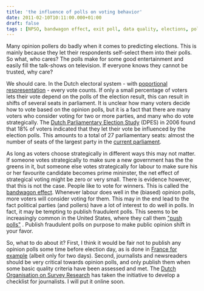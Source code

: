 ```yaml
---
title: 'the influence of polls on voting behavior'
date: 2011-02-10T10:11:00.000+01:00
draft: false
tags : [NPSO, bandwagon effect, exit poll, data quality, elections, polls, push polls]
---
```


Many opinion pollers do badly when it comes to predicting elections. This is mainly because they let their respondents self-select them into their polls. So what, who cares? The polls make for some good entertainment and easily fill the talk-shows on television. If everyone knows they cannot be trusted, why care?  
  
We should care. In the Dutch electoral system - with [poportional respresentation](http://en.wikipedia.org/wiki/Proportional_representation) - every vote counts. If only a small percentage of voters lets their vote depend on the polls of the election result, this can result in shifts of several seats in parliament. It is unclear how many voters decide how to vote based on the opinion polls, but it is a fact that there are many voters who consider voting for two or more parties, and many who do vote strategically. The [Dutch Parliamentary Election Study](http://www.icpsr.umich.edu/icpsrweb/ICPSR/series/25) (DPES) in 2006 found that 18% of voters indicated that they let their vote be influenced by the election polls. This amounts to a total of 27 parliamentary seats: almost the number of seats of the largest party in the [current parliament](http://www.tweedekamer.nl/).  
  
As long as voters choose strategically in different ways this may not matter. If someone votes strategically to make sure a new government has the the greens in it, but someone else votes strategically for labour to make sure his or her favourite candidate becomes prime mininster, the net effect of strategical voting might be zero or very small. There is evidence however, that this is not the case. People like to vote for winners. This is called the [bandwagon effect](http://en.wikipedia.org/wiki/Bandwagon_effect). Whenever labour does well in the (biased) opinion polls, more voters will consider voting for them. This may in the end lead to the fact political parties (and pollers) have a lot of interest to do well in polls. In fact, it may be tempting to publish fraudulent polls. This seems to be increasingly common in the United States, where they call them ["push polls"](http://www.aapor.org/AAPOR_Statements_on_Push_POlls.htm) . Publish fraudulent polls on purpose to make public opinion shift in your favor.  
  
So, what to do about it? First, I think it would be fair not to publish any opinion polls some time before election day, as is done in [France for example](http://www.scribd.com/doc/259320/Regulating-Election-Polls) (albeit only for two days). Second, journalists and newsreaders should be very critical towards opinion polls, and only publish them when some basic quality criteria have been assessed and met. The [Dutch Organisation on Survey Research](http://www.blogger.com/www.npso.net) has taken the initiative to develop a checklist for journalists. I will put it online soon.